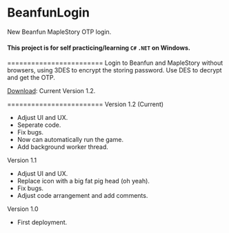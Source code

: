 # BeanfunLogin
New Beanfun MapleStory OTP login.

#### This project is for self practicing/learning ``C#`` ``.NET`` on Windows.
========================
Login to Beanfun and MapleStory without browsers, using 3DES to encrypt the storing password. Use DES to decrypt and get the OTP.

[Download](https://github.com/kevin940726/BeanfunLogin/raw/master/BeanfunLogin-1_2.exe): Current Version 1.2.

========================
Version 1.2 (Current)
- Adjust UI and UX.
- Seperate code.
- Fix bugs.
- Now can automatically run the game.
- Add background worker thread.

Version 1.1
- Adjust UI and UX.
- Replace icon with a big fat pig head (oh yeah).
- Fix bugs.
- Adjust code arrangement and add comments.

Version 1.0
- First deployment.
